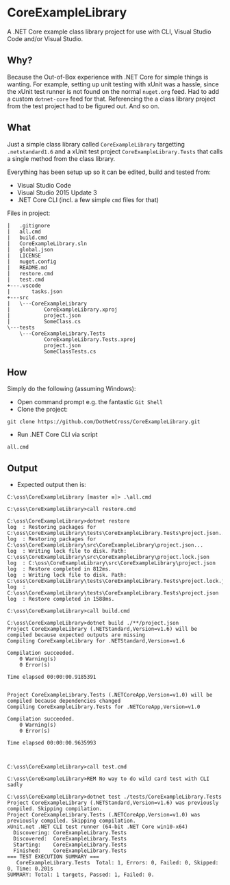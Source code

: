 # CoreExampleLibrary
A .NET Core example class library project for use with CLI, Visual Studio Code and/or Visual Studio.

## Why?
Because the Out-of-Box experience with .NET Core for simple things is wanting. For example, 
setting up unit testing with xUnit was a hassle, since the xUnit test runner is not found on the normal
`nuget.org` feed. Had to add a custom `dotnet-core` feed for that. Referencing the a class library
project from the test project had to be figured out. And so on.

## What
Just a simple class library called `CoreExampleLibrary` targetting `.netstandard1.6`
and a xUnit test project `CoreExampleLibrary.Tests` that calls a single method from
the class library.

Everything has been setup up so it can be edited, build and tested from:
 * Visual Studio Code
 * Visual Studio 2015 Update 3
 * .NET Core CLI (incl. a few simple `cmd` files for that)

Files in project:
```
|   .gitignore
|   all.cmd
|   build.cmd
|   CoreExampleLibrary.sln
|   global.json
|   LICENSE
|   nuget.config
|   README.md
|   restore.cmd
|   test.cmd
+---.vscode
|       tasks.json
+---src
|   \---CoreExampleLibrary
|           CoreExampleLibrary.xproj
|           project.json
|           SomeClass.cs
\---tests
    \---CoreExampleLibrary.Tests
            CoreExampleLibrary.Tests.xproj
            project.json
            SomeClassTests.cs
```
## How
Simply do the following (assuming Windows):
 * Open command prompt e.g. the fantastic `Git Shell`
 * Clone the project:
 ```
 git clone https://github.com/DotNetCross/CoreExampleLibrary.git
 ```
 * Run .NET Core CLI via script
```
all.cmd
```
## Output
 * Expected output then is: 
```
C:\oss\CoreExampleLibrary [master ≡]> .\all.cmd

C:\oss\CoreExampleLibrary>call restore.cmd

C:\oss\CoreExampleLibrary>dotnet restore
log  : Restoring packages for C:\oss\CoreExampleLibrary\tests\CoreExampleLibrary.Tests\project.json...
log  : Restoring packages for C:\oss\CoreExampleLibrary\src\CoreExampleLibrary\project.json...
log  : Writing lock file to disk. Path: C:\oss\CoreExampleLibrary\src\CoreExampleLibrary\project.lock.json
log  : C:\oss\CoreExampleLibrary\src\CoreExampleLibrary\project.json
log  : Restore completed in 812ms.
log  : Writing lock file to disk. Path: C:\oss\CoreExampleLibrary\tests\CoreExampleLibrary.Tests\project.lock.json
log  : C:\oss\CoreExampleLibrary\tests\CoreExampleLibrary.Tests\project.json
log  : Restore completed in 1588ms.

C:\oss\CoreExampleLibrary>call build.cmd

C:\oss\CoreExampleLibrary>dotnet build ./**/project.json
Project CoreExampleLibrary (.NETStandard,Version=v1.6) will be compiled because expected outputs are missing
Compiling CoreExampleLibrary for .NETStandard,Version=v1.6

Compilation succeeded.
    0 Warning(s)
    0 Error(s)

Time elapsed 00:00:00.9185391


Project CoreExampleLibrary.Tests (.NETCoreApp,Version=v1.0) will be compiled because dependencies changed
Compiling CoreExampleLibrary.Tests for .NETCoreApp,Version=v1.0

Compilation succeeded.
    0 Warning(s)
    0 Error(s)

Time elapsed 00:00:00.9635993



C:\oss\CoreExampleLibrary>call test.cmd

C:\oss\CoreExampleLibrary>REM No way to do wild card test with CLI sadly

C:\oss\CoreExampleLibrary>dotnet test ./tests/CoreExampleLibrary.Tests
Project CoreExampleLibrary (.NETStandard,Version=v1.6) was previously compiled. Skipping compilation.
Project CoreExampleLibrary.Tests (.NETCoreApp,Version=v1.0) was previously compiled. Skipping compilation.
xUnit.net .NET CLI test runner (64-bit .NET Core win10-x64)
  Discovering: CoreExampleLibrary.Tests
  Discovered:  CoreExampleLibrary.Tests
  Starting:    CoreExampleLibrary.Tests
  Finished:    CoreExampleLibrary.Tests
=== TEST EXECUTION SUMMARY ===
   CoreExampleLibrary.Tests  Total: 1, Errors: 0, Failed: 0, Skipped: 0, Time: 0.201s
SUMMARY: Total: 1 targets, Passed: 1, Failed: 0.
```

## 